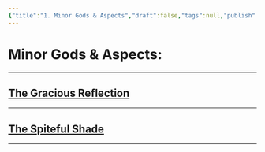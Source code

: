 ```yaml
---
{"title":"1. Minor Gods & Aspects","draft":false,"tags":null,"publish":true,"path":"3. Gods & Religion/5. Minor Gods, Spirits & Aspects/1. Minor Gods & Aspects.md","permalink":"/3-gods-and-religion/5-minor-gods-spirits-and-aspects/1-minor-gods-and-aspects/","PassFrontmatter":true}
---
```



# Minor Gods & Aspects:

---

## [The Gracious Reflection](2.%20The%20Gracious%20Reflection.md)

---

## [The Spiteful Shade](3.%20The%20Spiteful%20Shade.md)

---